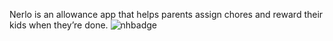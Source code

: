Nerlo is an allowance app that helps parents assign chores and reward their kids when they’re done.
![nhbadge](https://img.shields.io/badge/made%20for%20neighborhood-bf8f73?style=for-the-badge&logo=hackclub&logoColor=ffffff)
